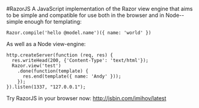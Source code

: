 #RazorJS
A JavaScript implementation of the Razor view engine that aims to be simple and compatible for use both in the 
browser and in Node--simple enough for templating:

    Razor.compile('hello @model.name')({ name: 'world' })

As well as a Node view-engine:

    http.createServer(function (req, res) {
      res.writeHead(200, {'Content-Type': 'text/html'});
      Razor.view('test')
        .done(function(template) {
          res.end(template({ name: 'Andy' }));
        });
    }).listen(1337, "127.0.0.1");
    
Try RazorJS in your browser now: http://jsbin.com/imihov/latest
